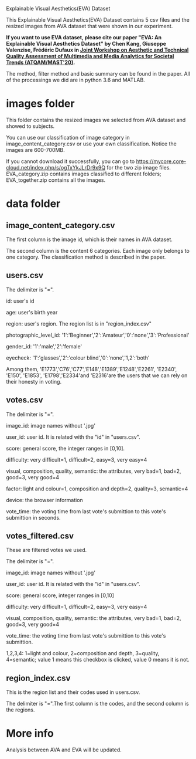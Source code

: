 Explainable Visual Aesthetics(EVA) Dataset

This Explainable Visual Aesthetics(EVA) Dataset contains 5 csv files and the resized images from AVA dataset that were shown in our experiment.


**If you want to use EVA dataset, please cite our paper "EVA: An Explainable Visual Aesthetics Dataset" by Chen Kang, Giuseppe Valenzise, Frédéric Dufaux in [Joint Workshop on Aesthetic and Technical Quality Assessment of Multimedia and Media Analytics for Societal Trends (ATQAM/MAST'20)](https://atqam-workshop.net/).**

The method, filter method and basic summary can be found in the paper. All of the processings we did are in python 3.6 and MATLAB.

# images folder

This folder contains the resized images we selected from AVA dataset and showed to subjects.

You can use our classification of image category in image_content_category.csv or use your own classification. Notice the images are 600-700MB.

If you cannot download it successfully, you can go to https://mycore.core-cloud.net/index.php/s/ogTxYkJLrDr9x9Q for the two zip image files. EVA_category.zip contains images classified to different folders; EVA_together.zip contains all the images.

# data folder

## image_content_category.csv

The first column is the image id, which is their names in AVA dataset.

The second column is the content 6 categories. Each image only belongs to one category. The classification method is described in the paper.

## users.csv

The delimiter is "=".

id: user's id

age: user's birth year

region: user's region. The region list is in "region_index.csv"

photographic_level_id: '1':'Beginner','2':'Amateur','0':'none','3':'Professional'

gender_id: '1':'male','2':'female'

eyecheck: '1':'glasses','2':'colour blind','0':'none','1,2':'both'

Among them, 'E1773','C76','C77','E148','E1389','E1248','E2261', 'E2340', 'E150', 'E1853', 'E1798','E2334'and 'E2316'are the users that we can rely on their honesty in voting.

## votes.csv

The delimiter is "=".

image_id: image names without '.jpg'

user_id: user id. It is related with the "id" in "users.csv".

score: general score, the integer ranges in [0,10].

difficulty: very difficult=1, difficult=2, easy=3, very easy=4

visual, composition, quality, semantic: the attributes, very bad=1, bad=2, good=3, very good=4

factor: light and colour=1, composition and depth=2, quality=3, semantic=4

device: the browser information

vote_time: the voting time from last vote's submittion to this vote's submittion in seconds.

## votes_filtered.csv

These are filtered votes we used.

The delimiter is "=".

image_id: image names without '.jpg'

user_id: user id. It is related with the "id" in "users.csv".

score: general score, integer ranges in [0,10]

difficulty: very difficult=1, difficult=2, easy=3, very easy=4

visual, composition, quality, semantic: the attributes, very bad=1, bad=2, good=3, very good=4

vote_time: the voting time from last vote's submittion to this vote's submittion.

1,2,3,4: 1=light and colour, 2=composition and depth, 3=quality, 4=semantic; value 1 means this checkbox is clicked, value 0 means it is not.

## region_index.csv

This is the region list and their codes used in users.csv.

The delimiter is "=".The first column is the codes, and the second column is the regions.

# More info

Analysis between AVA and EVA will be updated.
